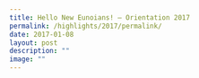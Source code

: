 ```yaml
---
title: Hello New Eunoians! – Orientation 2017
permalink: /highlights/2017/permalink/
date: 2017-01-08
layout: post
description: ""
image: ""
---
```

